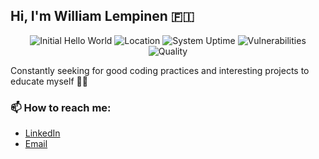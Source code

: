 ## Hi, I'm William Lempinen 🇫🇮

<p align="center">
    <img alt="Initial Hello World" src="https://img.shields.io/badge/last_major_release-sep._2000-important" />
    <img alt="Location" src="https://img.shields.io/badge/current_index-Turku-blue" />
    <img alt="System Uptime" src="https://img.shields.io/badge/system_uptime-caffeine_dependent-yellowgreen" />
    <img alt="Vulnerabilities" src="https://img.shields.io/badge/vulnerabilities-high-critical" />
    <img alt="Quality" src="https://img.shields.io/badge/code_quality-mayby-success" />
</p>

Constantly seeking for good coding practices and interesting projects to educate myself 🕵️‍♂️

### 📫 How to reach me:

- [LinkedIn](www.linkedin.com/in/william-lempinen-0b6ba625a)
- [Email](mailto:wlempin@gmail.com)
